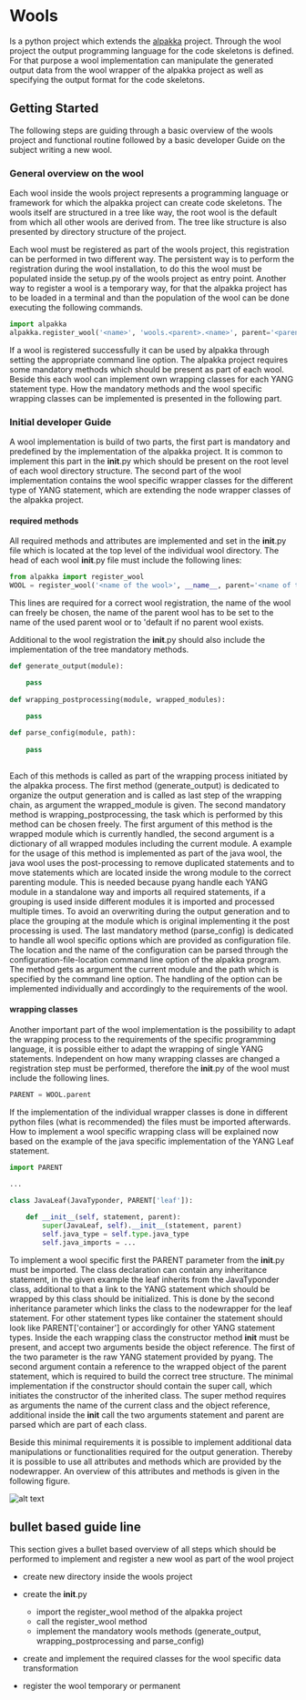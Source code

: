 # Wools

Is a python project which extends the [alpakka](https://mgn-s-at-source.advaoptical.com/gitlab/anden/alpakka) project. Through the wool project
the output programming language for the code skeletons is defined. For that purpose a wool implementation can manipulate the generated output
data from the wool wrapper of the alpakka project as well as specifying the output format for the code skeletons.

## Getting Started

The following steps are guiding through a basic overview of the wools project and functional routine followed by a basic developer Guide on the subject
writing a new wool.

### General overview on the wool

Each wool inside the wools project represents a programming language or framework for which the alpakka project can create code skeletons. The wools
itself are structured in a tree like way, the root wool is the default from which all other wools are derived from. The tree like structure is also
presented by directory structure of the project. 

Each wool must be registered as part of the wools project, this registration can be performed in two different way. The persistent way is to perform
the registration during the wool installation, to do this the wool must be populated inside the setup.py of the wools project as entry point. Another
way to register a wool is a temporary way, for that the alpakka project has to be loaded in a terminal and than the population of the wool can be done
executing the following commands.

```python
import alpakka
alpakka.register_wool('<name>', 'wools.<parent>.<name>', parent='<parent>')
```

If a wool is registered successfully it can be used by alpakka through setting the appropriate command line option. The alpakka project requires some
mandatory methods which should be present as part of each wool. Beside this each wool can implement own wrapping classes for each YANG statement type.
How the mandatory methods and the wool specific wrapping classes can be implemented is presented in the following part.

### Initial developer Guide

A wool implementation is build of two parts, the first part is mandatory and predefined by the implementation of the alpakka project. It is common to
implement this part in the __init__.py which should be present on the root level of each wool directory structure. The second part of the wool
implementation contains the wool specific wrapper classes for the different type of YANG statement, which are extending the node wrapper classes of
the alpakka project.

#### required methods

All required methods and attributes are implemented and set in the __init__.py file which is located at the top level of the individual wool directory.
The head of each wool __init__.py file must include the following lines:

```python
from alpakka import register_wool
WOOL = register_wool('<name of the wool>', __name__, parent='<name of the parent wool>')
```

This lines are required for a correct wool registration, the name of the wool can freely be chosen, the name of the parent wool has to be set to the
name of the used parent wool or to 'default if no parent wool exists.

Additional to the wool registration the __init__.py should also include the implementation of the tree mandatory methods. 

```python
def generate_output(module):

	pass
	
def wrapping_postprocessing(module, wrapped_modules):

	pass
	
def parse_config(module, path):
	
	pass
	
```

Each of this methods is called as part of the wrapping process initiated by the alpakka process. The first method (generate_output) is dedicated
to organize the output generation and is called as last step of the wrapping chain, as argument the wrapped_module is given. The second mandatory
method is wrapping_postprocessing, the task which is performed by this method can be chosen freely. The first argument of this method is the wrapped
module which is currently handled, the second argument is a dictionary of all wrapped modules including the current module. A example for the usage
of this method is implemented as part of the java wool, the java wool uses the post-processing to remove duplicated statements and to move statements
which are located inside the wrong module to the correct parenting module. This is needed because pyang handle each YANG module in a standalone way
and imports all required statements, if a grouping is used inside different modules it is imported and processed multiple times. To avoid an
overwriting during the output generation and to place the grouping at the module which is original implementing it the post processing is used.
The last mandatory method (parse_config) is dedicated to handle all wool specific options which are provided as configuration file. The location
and the name of the configuration can be parsed through the configuration-file-location command line option of the alpakka program. The method gets
as argument the current module and the path which is specified by the command line option. The handling of the option can be implemented individually
and accordingly to the requirements of the wool.

#### wrapping classes

Another important part of the wool implementation is the possibility to adapt the wrapping process to the requirements of the specific programming
language, it is possible either to adapt the wrapping of single YANG statements. Independent on how many wrapping classes are changed a registration
step must be performed, therefore the __init__.py of the wool must include the following lines.

```python
PARENT = WOOL.parent
```

If the implementation of the individual wrapper classes is done in different python files (what is recommended) the files must be imported afterwards.
How to implement a wool specific wrapping class will be explained now based on the example of the java specific implementation of the YANG Leaf
statement.

```python
import PARENT

...

class JavaLeaf(JavaTyponder, PARENT['leaf']):
	
	def __init__(self, statement, parent):
		super(JavaLeaf, self).__init__(statement, parent)
		self.java_type = self.type.java_type
		self.java_imports = ...

```

To implement a wool specific first the PARENT parameter from the __init__.py must be imported. The class declaration can contain any inheritance
statement, in the given example the leaf inherits from the JavaTyponder class, additional to that a link to the YANG statement which should be
wrapped by this class should be initialized. This is done by the second inheritance parameter which links the class to the nodewrapper for the 
leaf statement. For other statement types like container the statement should look like PARENT['container'] or accordingly for other YANG statement
types. Inside the each wrapping class the constructor method __init__ must be present, and accept two arguments beside the object reference. The first
of the two parameter is the raw YANG statement provided by pyang. The second argument contain a reference to the wrapped object of the parent
statement, which is required to build the correct tree structure. The minimal implementation if the constructor should contain the super call, which 
initiates the constructor of the inherited class. The super method requires as arguments the name of the current class and the object reference,
additional inside the __init__ call the two arguments statement and parent are parsed which are part of each class.

Beside this minimal requirements it is possible to implement additional data manipulations or functionalities required for the output generation.
Thereby it is possible to use all attributes and methods which are provided by the nodewrapper. An overview of this attributes and methods is given
in the following figure.

![alt text](https://mgn-s-at-source.advaoptical.com/gitlab/anden/alpakka/blob/wrapperRebuild/NodeWrapperRebuildImplemented.png "NodeWrapperUML diagram")

## bullet based guide line

This section gives a bullet based overview of all steps which should be performed to implement and register a new wool as part of the wool project

* create new directory inside the wools project
	
* create the __init__.py
  * import the register_wool method of the alpakka project
  * call the register_wool method
  * implement the mandatory wools methods (generate_output, wrapping_postprocessing and parse_config)

* create and implement the required classes for the wool specific data transformation
	
* register the wool temporary or permanent

